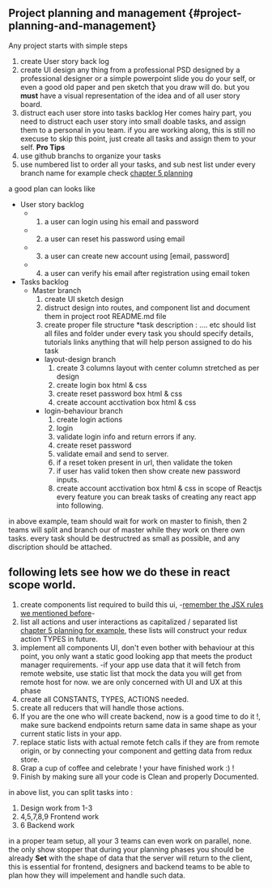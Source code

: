 ## Project planning and management {#project-planning-and-management}

Any project starts with simple steps

1. create User story back log
2. create UI design
any thing from a professional PSD designed by a professional designer
or a simple powerpoint slide you do your self, or even a good old paper and pen sketch that you draw will do.
but you **must** have a visual representation of the idea and of all user story board.
3. distruct each user store into tasks backlog
Her comes hairy part, you need to distruct each user story into small doable tasks, and assign them to a personal in you team.
if you are working along, this is still no execuse to skip this point, just create all tasks and assign them to your self.
**Pro Tips** 
  1. use github branchs to organize your tasks
  2. use numbered list to order all your tasks, and sub nest list under every branch name for example check [chapter 5 planning](chapter_5/plan_our_app_and_features)

a good plan can looks like

* User story backlog
  * 1. a user can login using his email and password
  * 2. a user can reset his password using email
  * 3. a user can create new account using [email, password]
  * 4. a user can verify his email after registration using email token
* Tasks backlog
  * Master branch
    1. create UI sketch design
    2. distruct design into routes, and component list and document them in project root README.md file
    3. create proper file structure
    *task description : .... etc should list all files and folder under every task you should specify details, tutorials links anything that will help person assigned to do his task
    * layout-design branch
      1. create 3 columns layout with center column stretched as per design
      2. create login box html & css
      3. create reset password box html & css
      4. create account acctivation box html & css
    * login-behaviour branch
      1. create login actions
        1. login
        2. validate login info and return errors if any.
      2. create reset password
        1. validate email and send to server.
        2. if a reset token  present in url, then validate the token
        3. if user has valid token then show create new password inputs.
      3. create account acctivation box html & css in scope of Reactjs every feature you can break tasks of creating any react app into following.

in above example, team should wait for work on master to finish, then 2 teams will split and branch our of master while they work on there own tasks.
every task should be destructred as small as possible, and any discription should be attached.

following lets see how we do these in react scope world.
----

1. create components list required to build this ui, -[remember the JSX rules we mentioned before](chapter_3/jsx.md)-
2. list all actions and user interactions as capitalized / separated list [chapter 5 planning for example](chapter_5/plan_our_app_and_features), these lists will construct your redux action TYPES in future.
3. implement all components UI, don't even bother with behaviour at this point, you only want a static good looking app that meets the product manager requirements. -if your app use data that it will fetch from remote website, use static list that mock the data you will get from remote host for now. we are only concerned with UI and UX at this phase
4. create all CONSTANTS, TYPES, ACTIONS needed.
5. create all reducers that will handle those actions.
6. If you are the one who will create backend, now is a good time to do it !, make sure backend endpoints return same data in same shape as your current static lists in your app.
7. replace static lists with actual remote fetch calls if they are from remote origin, or by connecting your component and getting data from redux store.
8. Grap a cup of coffee and celebrate ! your have finished work :) !
9. Finish by making sure all your code is Clean and properly Documented.

in above list, you can split tasks into :
1. Design work from 1-3
2. 4,5,7,8,9 Frontend work
2. 6 Backend work

in a proper team setup, all your 3 teams can even work on parallel, none. the only show stopper that during your planning phases you should be already **Set** with the shape of data that the server will return to the client, this is essential for frontend, designers and backend teams to be able to plan how they will impelement and handle such data.